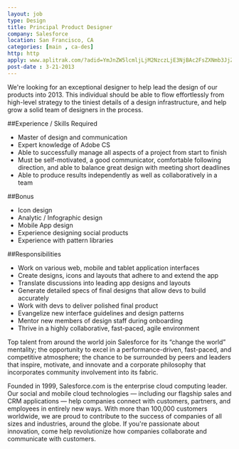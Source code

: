 ```yaml
---
layout: job
type: Design
title: Principal Product Designer
company: Salesforce
location: San Francisco, CA
categories: [main , ca-des]
http: http
apply: www.aplitrak.com/?adid=YmJnZW5lcmljLjM2NzczLjE3NjBAc2FsZXNmb3JjZS5hcGxpdHJhay5jb20
post-date : 3-21-2013
---
```


We're looking for an exceptional designer to help lead the design of our products into 2013. This individual should be able to flow effortlessly from high-level strategy to the tiniest details of a design infrastructure, and help grow a solid team of designers in the process.

##Experience / Skills Required
* Master of design and communication
* Expert knowledge of Adobe CS
* Able to successfully manage all aspects of a project from start to finish
* Must be self-motivated, a good communicator, comfortable following direction, and able to balance great design with meeting short deadlines
* Able to produce results independently as well as collaboratively in a team

##Bonus
* Icon design 
* Analytic / Infographic design
* Mobile App design
* Experience designing social products
* Experience with pattern libraries

##Responsibilities
* Work on various web, mobile and tablet application interfaces
* Create designs, icons and layouts that adhere to and extend the app
* Translate discussions into leading app designs and layouts
* Generate detailed specs of final designs that allow devs to build accurately
* Work with devs to deliver polished final product
* Evangelize new interface guidelines and design patterns
* Mentor new members of design staff during onboarding
* Thrive in a highly collaborative, fast-paced, agile environment
 
Top talent from around the world join Salesforce for its “change the world” mentality; the opportunity to excel in a performance-driven, fast-paced, and competitive atmosphere; the chance to be surrounded by peers and leaders that inspire, motivate, and innovate and a corporate philosophy that incorporates community involvement into its fabric.

Founded in 1999, Salesforce.com is the enterprise cloud computing leader. Our social and mobile cloud technologies — including our flagship sales and CRM applications — help companies connect with customers, partners, and employees in entirely new ways. With more than 100,000 customers worldwide, we are proud to contribute to the success of companies of all sizes and industries, around the globe. If you're passionate about innovation, come help revolutionize how companies collaborate and communicate with customers.